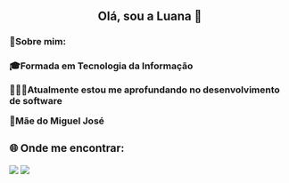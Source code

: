 <h2 align="center" style="color:" >Olá, sou a Luana 👋</h2>

<div class="sobre-mim"> 
    <h3> 💫Sobre mim: <h3> 
        <p>🎓Formada em Tecnologia da Informação </p>
        <p>👩🏻‍💻Atualmente estou me aprofundando no desenvolvimento de software</p> 
        <p>💜Mãe do Miguel José </p>
<div class="redes-sociais">
    <h3>🌐 Onde me encontrar:</h3>
        <a href = "mailto:dev.luanacarmo@gmail.com"><img src="https://img.shields.io/badge/-Gmail-%23333?style=for-the-badge&logo=gmail&logoColor=white" target="_blank"></a>
        <a href="https://www.linkedin.com/in/luanaacarmo/" target="_blank"><img src="https://img.shields.io/badge/-LinkedIn-%230077B5?style=for-the-badge&logo=linkedin&logoColor=white" target="_blank"></a>
</div
